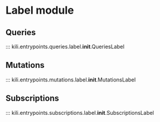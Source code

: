# Label module

## Queries
::: kili.entrypoints.queries.label.__init__.QueriesLabel
## Mutations
::: kili.entrypoints.mutations.label.__init__.MutationsLabel
## Subscriptions
::: kili.entrypoints.subscriptions.label.__init__.SubscriptionsLabel
